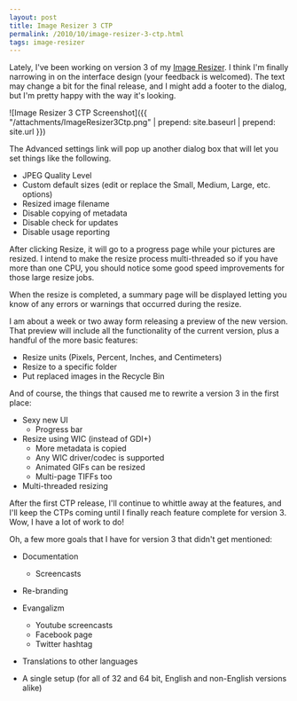 ```yaml
---
layout: post
title: Image Resizer 3 CTP
permalink: /2010/10/image-resizer-3-ctp.html
tags: image-resizer
---
```


Lately, I've been working on version 3 of my [Image Resizer][1]. I think I'm finally narrowing in on the interface design
(your feedback is welcomed). The text may change a bit for the final release, and I might add a footer to the dialog,
but I'm pretty happy with the way it's looking.

![Image Resizer 3 CTP Screenshot]({{ "/attachments/ImageResizer3Ctp.png" | prepend: site.baseurl | prepend: site.url }})

The Advanced settings link will pop up another dialog box that will let you set things like the following.

* JPEG Quality Level
* Custom default sizes (edit or replace the Small, Medium, Large, etc. options)
* Resized image filename
* Disable copying of metadata
* Disable check for updates
* Disable usage reporting

After clicking Resize, it will go to a progress page while your pictures are resized. I intend to make the resize
process multi-threaded so if you have more than one CPU, you should notice some good speed improvements for those large
resize jobs.

When the resize is completed, a summary page will be displayed letting you know of any errors or warnings that occurred
during the resize.

I am about a week or two away form releasing a preview of the new version. That preview will include all the
functionality of the current version, plus a handful of the more basic features:

* Resize units (Pixels, Percent, Inches, and Centimeters)
* Resize to a specific folder
* Put replaced images in the Recycle Bin

And of course, the things that caused me to rewrite a version 3 in the first place:

* Sexy new UI
    * Progress bar
* Resize using WIC (instead of GDI+)
    * More metadata is copied
    * Any WIC driver/codec is supported
    * Animated GIFs can be resized
    * Multi-page TIFFs too
* Multi-threaded resizing

After the first CTP release, I'll continue to whittle away at the features, and I'll keep the CTPs coming until I
finally reach feature complete for version 3. Wow, I have a lot of work to do!

Oh, a few more goals that I have for version 3 that didn't get mentioned:

* Documentation
    * Screencasts
* Re-branding
* Evangalizm
    * Youtube screencasts
    * Facebook page
    * Twitter hashtag
* Translations to other languages
* A single setup (for all of 32 and 64 bit, English and non-English versions alike)


  [1]: http://imageresizer.codeplex.com
